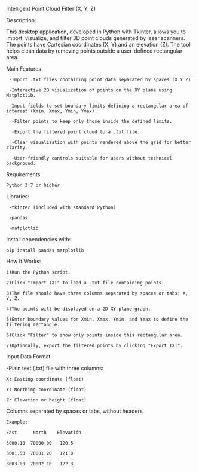 Intelligent Point Cloud Filter (X, Y, Z)

Description:
	
This desktop application, developed in Python with Tkinter, allows you to import, visualize, and filter 3D point clouds generated by laser scanners. The points have Cartesian coordinates (X, Y) and an elevation (Z).   The tool helps clean data by removing 	points outside a user-defined rectangular area.

Main Features

 	 -Import .txt files containing point data separated by spaces (X Y Z).

 	 -Interactive 2D visualization of points on the XY plane using Matplotlib.

 	 -Input fields to set boundary limits defining a rectangular area of interest (Xmin, Xmax, Ymin, Ymax).

	  -Filter points to keep only those inside the defined limits.

	  -Export the filtered point cloud to a .txt file.

	  -Clear visualization with points rendered above the grid for better clarity.

	  -User-friendly controls suitable for users without technical background.

Requirements

	Python 3.7 or higher

Libraries:

 	 -tkinter (included with standard Python)
  
 	 -pandas
  
 	 -matplotlib

Install dependencies with:

 	pip install pandas matplotlib

How It Works:

  	1)Run the Python script.

  	2)Click "Import TXT" to load a .txt file containing points.

  	3)The file should have three columns separated by spaces or tabs: X, Y, Z.

  	4)The points will be displayed on a 2D XY plane graph.

  	5)Enter boundary values for Xmin, Xmax, Ymin, and Ymax to define the filtering rectangle.

  	6)Click "Filter" to show only points inside this rectangular area.

  	7)Optionally, export the filtered points by clicking "Export TXT".

Input Data Format

  -Plain text (.txt) file with three columns:
  
	X: Easting coordinate (float)
    
    Y: Northing coordinate (float)
    
    Z: Elevation or height (float)
    

Columns separated by spaces or tabs, without headers.

	Example:
  
   	East      North    Elevatión
   
  	3000.10  70000.00   120.5
  
 	3001.50  70001.20   121.0
  
  	3003.00  70002.10   122.3


